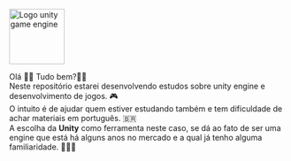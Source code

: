 <img height="100em" src="https://upload.wikimedia.org/wikipedia/commons/c/c4/Unity_2021.svg" alt="Logo unity game engine"> </br>
<div>Olá 👋🏽 Tudo bem?🫶🏽​</br>
Neste repositório estarei desenvolvendo estudos sobre unity engine e desenvolvimento de jogos. 🎮​ </br>
O intuito é de ajudar quem estiver estudando também e tem dificuldade de achar materiais em português. 🇧🇷​ </br>
A escolha da <b>Unity</b> como ferramenta neste caso, se dá ao fato de ser uma engine que está há alguns anos no mercado e a qual já tenho alguma familiaridade. 💁🏽‍♀️​
</div>
